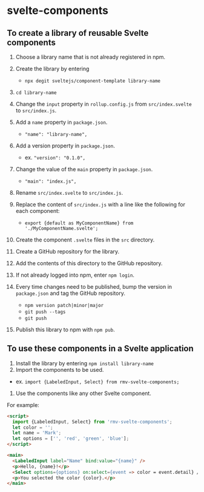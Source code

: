 # svelte-components

## To create a library of reusable Svelte components

1. Choose a library name that is not already registered in npm.
1. Create the library by entering
   - `npx degit sveltejs/component-template library-name`
1. `cd library-name`
1. Change the `input` property in `rollup.config.js`
   from `src/index.svelte` to `src/index.js`.
1. Add a `name` property in `package.json`.

   - `"name": "library-name",`

1. Add a version property in `package.json`.

   - ex. `"version": "0.1.0",`

1. Change the value of the `main` property in `package.json`.

   - `"main": "index.js",`

1. Rename `src/index.svelte` to `src/index.js`.
1. Replace the content of `src/index.js` with a line like the following for each component:

   - `export {default as MyComponentName} from './MyComponentName.svelte';`

1. Create the component `.svelte` files in the `src` directory.
1. Create a GitHub repository for the library.
1. Add the contents of this directory to the GitHub repository.
1. If not already logged into npm, enter `npm login`.
1. Every time changes need to be published,
   bump the version in `package.json`
   and tag the GitHub repository.

   - `npm version patch|minor|major`
   - `git push --tags`
   - `git push`

1. Publish this library to npm with `npm pub`.

## To use these components in a Svelte application

1. Install the library by entering `npm install library-name`
1. Import the components to be used.

- ex. `import {LabeledInput, Select} from rmv-svelte-components;`

1. Use the components like any other Svelte component.

For example:

```html
<script>
  import {LabeledInput, Select} from 'rmv-svelte-components';
  let color = '';
  let name = 'Mark';
  let options = ['', 'red', 'green', 'blue'];
</script>

<main>
  <LabeledInput label="Name" bind:value="{name}" />
  <p>Hello, {name}!</p>
  <Select options={options} on:select={event => color = event.detail} />
  <p>You selected the color {color}.</p>
</main>
```
